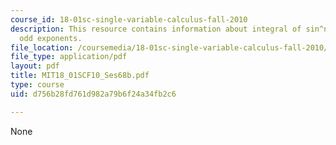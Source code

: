 ```yaml
---
course_id: 18-01sc-single-variable-calculus-fall-2010
description: This resource contains information about integral of sin^n(x) cos^m(x),
  odd exponents.
file_location: /coursemedia/18-01sc-single-variable-calculus-fall-2010/d756b28fd761d982a79b6f24a34fb2c6_MIT18_01SCF10_Ses68b.pdf
file_type: application/pdf
layout: pdf
title: MIT18_01SCF10_Ses68b.pdf
type: course
uid: d756b28fd761d982a79b6f24a34fb2c6

---
```

None